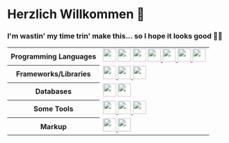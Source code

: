 <h1>Herzlich Willkommen 👋</h1>
<h3>I'm wastin' my time trin' make this... so I hope it looks good 🫡🫡</h3>

<table style="width:100%" align="center">
 <tr>
    <th>Programming Languages</th>
    <td> 
      <a href ="https://github.com/Sherif-lotfy/Some-Py-codes.git">
      <img src="https://img.shields.io/badge/-Python-ffff47?style=flat-square&logo=python" style="height:30px"/></a>   
      <a href="https://github.com/Sherif-lotfy/Cpp-OOP-DS-.git">
      <img src="https://img.shields.io/badge/-C++-787CB5?style=flat-square&logo=c%2B%2B&logoColor=Crayola" style="height:30px"/></a>
      <a href="#">
      <img src="https://img.shields.io/badge/-Java-007396?style=flat-square&logo=java" style="height:30px"/></a>
      <a href="https://github.com/Sherif-lotfy/Front-end-Development.git">
      <img src="https://img.shields.io/badge/-JavaScript-black?style=flat-square&logo=javascript" style="height:30px"/>
      <img src="https://img.shields.io/badge/-TypeScript-007ACC?style=flat-square&logo=typescript&logoColor=white" style="height:30px"/>      
      <img src="https://img.shields.io/badge/-Nodejs-339933?style=flat-square&logo=Node.js&logoColor=white" style="height:30px"/>
      <img src="https://img.shields.io/badge/-PHP-787CB5?style=flat-square&logo=PHP&logoColor=black" style="height:30px"/></a>
   </td>
  </tr>
  <tr>
    <th>Frameworks/Libraries</th>
    <td>
      <a href="https://github.com/Sherif-lotfy/Front-end-Development.git">
      <img src="https://img.shields.io/badge/-Express.js-000000?style=flat-square&logo=express&logoColor=white" style="height:30px"/>
       <img src="https://miro.medium.com/v2/resize:fit:799/1*KvI9mOPeN8zTQRHIMvB-0w.jpeg" style="height:30px"/>
      <img src="https://img.shields.io/badge/-React.js-black?style=flat-square&logo=react&logoColor=Crayola" style="height:30px"/></a>
    </td>
  </tr>
  <tr>
    <th>Databases</th>
    <td>
      <a href="#">
      <img src="https://img.shields.io/badge/-MongoDB-black?style=flat-square&logo=mongodb" style="height:30px"/></a>
      <a href ="https://github.com/Sherif-lotfy/C207Proj.git">
      <img src="https://img.shields.io/badge/-MySQL-4479A1?style=flat-square&logo=mysql&logoColor=white" style="height:30px"/></a>
    </td>
  </tr>
  <tr>
    <th>Some Tools</th>
    <td>
      <a href="#">
      <img src="https://img.shields.io/badge/-Docker-2496ED?style=flat-square&logo=docker&logoColor=white" style="height:30px"/>
      <img src="https://img.shields.io/badge/-Git-black?style=flat-square&logo=git" style="height:30px"/> 
      <img src="https://img.shields.io/badge/-GitHub-181717?style=flat-square&logo=github" style="height:30px"/></a>
    </td>
  </tr>
  <tr>
    <th>Markup</th>
    <td>
      <a href="https://github.com/Sherif-lotfy/Front-end-Development.git">
      <img src="https://img.shields.io/badge/-HTML5-E34F26?style=flat-square&logo=html5&logoColor=white" style="height:30px"/>
      <img src="https://img.shields.io/badge/-CSS3-1572B6?style=flat-square&logo=css3" style="height:30px"/></a>
    </td>
  </tr>  
</table>
